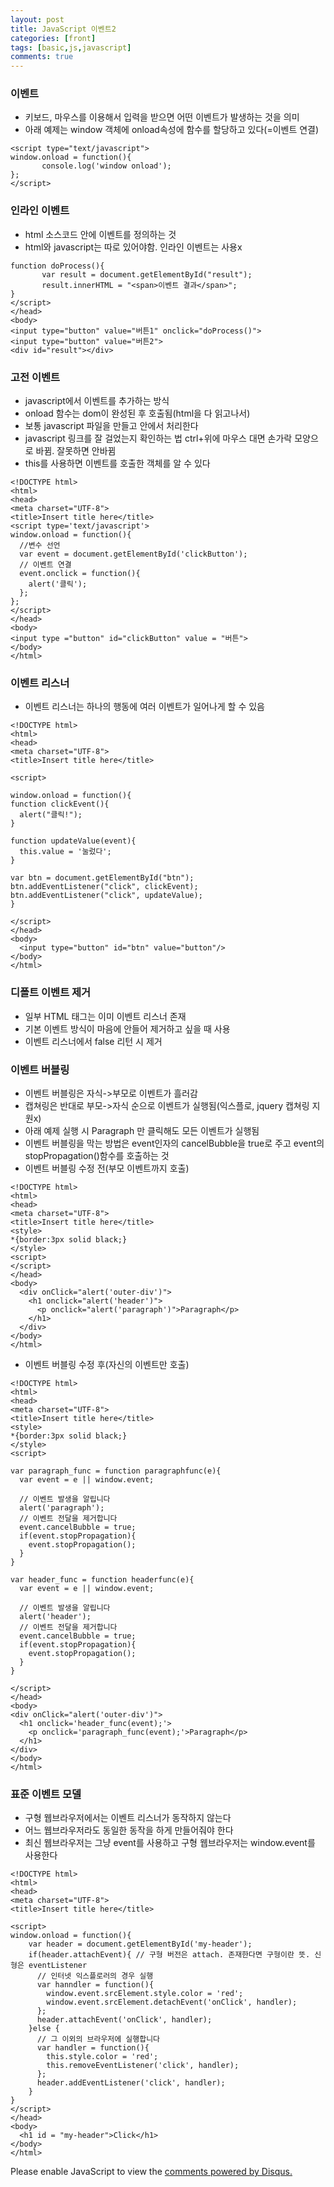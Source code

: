 ```yaml
---
layout: post
title: JavaScript 이벤트2
categories: [front]
tags: [basic,js,javascript]
comments: true
---
```

### 이벤트
- 키보드, 마우스를 이용해서 입력을 받으면 어떤 이벤트가 발생하는 것을 의미
- 아래 예제는 window 객체에 onload속성에 함수를 할당하고 있다(=이벤트 연결)

~~~
<script type="text/javascript">
window.onload = function(){
       console.log('window onload');
};
</script>
~~~

### 인라인 이벤트
- html 소스코드 안에 이벤트를 정의하는 것
- html와 javascript는 따로 있어야함. 인라인 이벤트는 사용x

~~~
function doProcess(){
       var result = document.getElementById("result");
       result.innerHTML = "<span>이벤트 결과</span>";
}
</script>
</head>
<body>
<input type="button" value="버튼1" onclick="doProcess()">
<input type="button" value="버튼2">
<div id="result"></div>
~~~

### 고전 이벤트
- javascript에서 이벤트를 추가하는 방식
- onload 함수는 dom이 완성된 후 호출됨(html을 다 읽고나서)
- 보통 javascript 파일을 만들고 안에서 처리한다
- javascript 링크를 잘 걸었는지 확인하는 법 ctrl+위에 마우스 대면 손가락 모양으로 바뀜. 잘못하면 안바뀜
- this를 사용하면 이벤트를 호출한 객체를 알 수 있다

~~~
<!DOCTYPE html>
<html>
<head>
<meta charset="UTF-8">
<title>Insert title here</title>
<script type='text/javascript'>
window.onload = function(){
  //변수 선언
  var event = document.getElementById('clickButton');
  // 이벤트 연결
  event.onclick = function(){
    alert('클릭');
  };
};
</script>
</head>
<body>
<input type ="button" id="clickButton" value = "버튼">
</body>
</html>
~~~

### 이벤트 리스너
- 이벤트 리스너는 하나의 행동에 여러 이벤트가 일어나게 할 수 있음

~~~
<!DOCTYPE html>
<html>
<head>
<meta charset="UTF-8">
<title>Insert title here</title>

<script>

window.onload = function(){
function clickEvent(){
  alert("클릭!");
}

function updateValue(event){
  this.value = '눌렀다';
}

var btn = document.getElementById("btn");
btn.addEventListener("click", clickEvent);
btn.addEventListener("click", updateValue);
}

</script>
</head>
<body>
  <input type="button" id="btn" value="button"/>
</body>
</html>
~~~

### 디폴트 이벤트 제거
- 일부 HTML 태그는 이미 이벤트 리스너 존재
- 기본 이벤트 방식이 마음에 안들어 제거하고 싶을 때 사용
- 이벤트 리스너에서 false 리턴 시 제거


### 이벤트 버블링
- 이벤트 버블링은 자식->부모로 이벤트가 흘러감
- 캡쳐링은 반대로 부모->자식 순으로 이벤트가 실행됨(익스플로, jquery 캡쳐링 지원x)
- 아래 예제 실행 시 Paragraph 만 클릭해도 모든 이벤트가 실행됨
- 이벤트 버블링을 막는 방법은 event인자의 cancelBubble을 true로 주고 event의 stopPropagation()함수를 호출하는 것
- 이벤트 버블링 수정 전(부모 이벤트까지 호출)

~~~
<!DOCTYPE html>
<html>
<head>
<meta charset="UTF-8">
<title>Insert title here</title>
<style>
*{border:3px solid black;}
</style>
<script>
</script>
</head>
<body>
  <div onClick="alert('outer-div')">
    <h1 onclick="alert('header')">
      <p onclick="alert('paragraph')">Paragraph</p>
    </h1>
  </div>
</body>
</html>
~~~
- 이벤트 버블링 수정 후(자신의 이벤트만 호출)

~~~
<!DOCTYPE html>
<html>
<head>
<meta charset="UTF-8">
<title>Insert title here</title>
<style>
*{border:3px solid black;}
</style>
<script>

var paragraph_func = function paragraphfunc(e){
  var event = e || window.event;

  // 이벤트 발생을 알립니다
  alert('paragraph');
  // 이벤트 전달을 제거합니다
  event.cancelBubble = true;
  if(event.stopPropagation){
    event.stopPropagation();
  }
}

var header_func = function headerfunc(e){
  var event = e || window.event;

  // 이벤트 발생을 알립니다
  alert('header');
  // 이벤트 전달을 제거합니다
  event.cancelBubble = true;
  if(event.stopPropagation){
    event.stopPropagation();
  }
}

</script>
</head>
<body>
<div onClick="alert('outer-div')">
  <h1 onclick='header_func(event);'>
    <p onclick='paragraph_func(event);'>Paragraph</p>
  </h1>
</div>
</body>
</html>
~~~

### 표준 이벤트 모델
- 구형 웹브라우저에서는 이벤트 리스너가 동작하지 않는다
- 어느 웹브라우저라도 동일한 동작을 하게 만들어줘야 한다
- 최신 웹브라우저는 그냥 event를 사용하고 구형 웹브라우저는 window.event를 사용한다

~~~
<!DOCTYPE html>
<html>
<head>
<meta charset="UTF-8">
<title>Insert title here</title>

<script>
window.onload = function(){
    var header = document.getElementById('my-header');
    if(header.attachEvent){ // 구형 버전은 attach. 존재한다면 구형이란 뜻. 신형은 eventListener
      // 인터넷 익스플로러의 경우 실행
      var hanndler = function(){
        window.event.srcElement.style.color = 'red';
        window.event.srcElement.detachEvent('onClick', handler);
      };
      header.attachEvent('onClick', handler);
    }else {
      // 그 이외의 브라우저에 실행합니다
      var handler = function(){
        this.style.color = 'red';
        this.removeEventListener('click', handler);
      };
      header.addEventListener('click', handler);
    }
}
</script>
</head>
<body>
  <h1 id = "my-header">Click</h1>
</body>
</html>
~~~

<div id="disqus_thread"></div>
<script>

/**
*  RECOMMENDED CONFIGURATION VARIABLES: EDIT AND UNCOMMENT THE SECTION BELOW TO INSERT DYNAMIC VALUES FROM YOUR PLATFORM OR CMS.
*  LEARN WHY DEFINING THESE VARIABLES IS IMPORTANT: https://disqus.com/admin/universalcode/#configuration-variables*/
/*
var disqus_config = function () {
this.page.url = PAGE_URL;  // Replace PAGE_URL with your page's canonical URL variable
this.page.identifier = PAGE_IDENTIFIER; // Replace PAGE_IDENTIFIER with your page's unique identifier variable
};
*/
(function() { // DON'T EDIT BELOW THIS LINE
var d = document, s = d.createElement('script');
s.src = 'https://parkwonhui.disqus.com/embed.js';
s.setAttribute('data-timestamp', +new Date());
(d.head || d.body).appendChild(s);
})();
</script>
<noscript>Please enable JavaScript to view the <a href="https://disqus.com/?ref_noscript">comments powered by Disqus.</a></noscript>
                            

